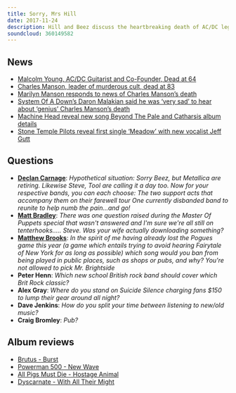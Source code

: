 ```yaml
---
title: Sorry, Mrs Hill
date: 2017-11-24
description: Hill and Beez discuss the heartbreaking death of AC/DC legend Malcolm Young and the not so heartbreaking death of convicted serial killer Charles Manson, there’s new tracks from Machine Head and Stone Temple Pilots with their new vocalist, and this weeks album reviews have all been suggested by That’s Not Metal listeners and come from Brutus, Powerman 5000, All Pigs Must Die and Dyscarnate, and there’s no Album Club for reasons that will be made clear next week.
soundcloud: 360149582
---
```


## News

- [Malcolm Young, AC/DC Guitarist and Co-Founder, Dead at 64](http://www.rollingstone.com/music/news/malcolm-young-acdc-guitarist-and-co-founder-dead-at-64-w512164)
- [Charles Manson, leader of murderous cult, dead at 83](http://edition.cnn.com/2017/11/20/us/charles-manson-dead/index.html)
- [Marilyn Manson responds to news of Charles Manson’s death](http://www.nme.com/news/music/marilyn-manson-responds-news-charles-mansons-death-2161564)
- [System Of A Down’s Daron Malakian said he was ‘very sad’ to hear about ‘genius’ Charles Manson’s death](http://www.nme.com/news/music/system-downs-daron-malakian-said-sad-hear-genius-charles-mansons-death-2161933)
- [Machine Head reveal new song Beyond The Pale and Catharsis album details](http://teamrock.com/news/2017-11-17/machine-head-reveal-new-song-beyond-the-pale-and-catharsis-album-details)
- [Stone Temple Pilots reveal first single ‘Meadow’ with new vocalist Jeff Gutt](http://www.nme.com/news/music/stone-temple-pilots-reveal-first-single-meadow-new-vocalist-jeff-gutt-2159726)

## Questions

- **[Declan Carnage](https://www.facebook.com/thatsnotmetalpodcast/posts/2211166545776544?comment_id=2211184462441419&comment_tracking=%7B%22tn%22%3A%22R9%22%7D)**: *Hypothetical situation: Sorry Beez, but Metallica are retiring. Likewise Steve, Tool are calling it a day too. Now for your respective bands, you can each choose: The two support acts that accompany them on their farewell tour One currently disbanded band to reunite to help numb the pain...and go!*
- **[Matt Bradley](https://www.facebook.com/thatsnotmetalpodcast/posts/2211166545776544?comment_id=2211177095775489&comment_tracking=%7B%22tn%22%3A%22R9%22%7D)**: *There was one question raised during the Master Of Puppets special that wasn't answered and I'm sure we're all still on tenterhooks..... Steve. Was your wife actually downloading something?*
- **[Matthew Brooks](https://www.facebook.com/thatsnotmetalpodcast/posts/2211166545776544?comment_id=2211184172441448&comment_tracking=%7B%22tn%22%3A%22R9%22%7D)**: *In the spirit of me having already lost the Pogues game this year (a game which entails trying to avoid hearing Fairytale of New York for as long as possible) which song would you ban from being played in public places, such as shops or pubs, and why? You're not allowed to pick Mr. Brightside*
- **Peter Henn**: *Which new school British rock band should cover which Brit Rock classic?*
- **Alex Gray**: *Where do you stand on Suicide Silence charging fans $150 to lump their gear around all night?*
- **Dave Jenkins**: *How do you split your time between listening to new/old music?*
- **Craig Bromley**: *Pub?*

## Album reviews

- [Brutus - Burst](https://itunes.apple.com/gb/album/burst/1178744595)
- [Powerman 500 - New Wave](https://itunes.apple.com/gb/album/new-wave/1269278006)
- [All Pigs Must Die - Hostage Animal](https://itunes.apple.com/gb/album/hostage-animal/1294858062)
- [Dyscarnate - With All Their Might](https://itunes.apple.com/gb/album/with-all-their-might/1298829080)
